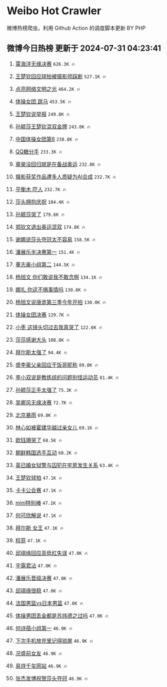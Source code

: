 # Weibo Hot Crawler 



微博热榜爬虫，利用 Github Action 的调度脚本更新 BY PHP 


## 微博今日热榜 更新于 2024-07-31 04:23:41 
1. [覃海洋无缘决赛](https://s.weibo.com/weibo?q=%23%E8%A6%83%E6%B5%B7%E6%B4%8B%E6%97%A0%E7%BC%98%E5%86%B3%E8%B5%9B%23&t=31&band_rank=1&Refer=top) `626.3K 🔥` 

1. [王楚钦回应球拍被摄影师踩断](https://s.weibo.com/weibo?q=%23%E7%8E%8B%E6%A5%9A%E9%92%A6%E5%9B%9E%E5%BA%94%E7%90%83%E6%8B%8D%E8%A2%AB%E6%91%84%E5%BD%B1%E5%B8%88%E8%B8%A9%E6%96%AD%23&t=31&band_rank=2&Refer=top) `527.1K 🔥` 

1. [点亮网络文明之光](https://s.weibo.com/weibo?q=%23%E7%82%B9%E4%BA%AE%E7%BD%91%E7%BB%9C%E6%96%87%E6%98%8E%E4%B9%8B%E5%85%89%23&t=31&band_rank=3&Refer=top) `464.2K 🔥` 

1. [体操女团 跳马](https://s.weibo.com/weibo?q=%E4%BD%93%E6%93%8D%E5%A5%B3%E5%9B%A2%20%E8%B7%B3%E9%A9%AC&t=31&band_rank=4&Refer=top) `453.5K 🔥` 

1. [王楚钦说举报](https://s.weibo.com/weibo?q=%23%E7%8E%8B%E6%A5%9A%E9%92%A6%E8%AF%B4%E4%B8%BE%E6%8A%A5%23&t=31&band_rank=5&Refer=top) `249.8K 🔥` 

1. [孙颖莎王楚钦混双金牌](https://s.weibo.com/weibo?q=%23%E5%AD%99%E9%A2%96%E8%8E%8E%E7%8E%8B%E6%A5%9A%E9%92%A6%E6%B7%B7%E5%8F%8C%E9%87%91%E7%89%8C%23&t=31&band_rank=6&Refer=top) `243.0K 🔥` 

1. [中国体操女团第6](https://s.weibo.com/weibo?q=%23%E4%B8%AD%E5%9B%BD%E4%BD%93%E6%93%8D%E5%A5%B3%E5%9B%A2%E7%AC%AC6%23&t=31&band_rank=7&Refer=top) `238.8K 🔥` 

1. [QQ糖分手](https://s.weibo.com/weibo?q=QQ%E7%B3%96%E5%88%86%E6%89%8B&t=31&band_rank=8&Refer=top) `233.3K 🔥` 

1. [章昊没回归就是在备战奥运](https://s.weibo.com/weibo?q=%E7%AB%A0%E6%98%8A%E6%B2%A1%E5%9B%9E%E5%BD%92%E5%B0%B1%E6%98%AF%E5%9C%A8%E5%A4%87%E6%88%98%E5%A5%A5%E8%BF%90&t=31&band_rank=9&Refer=top) `232.8K 🔥` 

1. [摄影获奖作品遭多人质疑为AI合成](https://s.weibo.com/weibo?q=%23%E6%91%84%E5%BD%B1%E8%8E%B7%E5%A5%96%E4%BD%9C%E5%93%81%E9%81%AD%E5%A4%9A%E4%BA%BA%E8%B4%A8%E7%96%91%E4%B8%BAAI%E5%90%88%E6%88%90%23&t=31&band_rank=10&Refer=top) `232.7K 🔥` 

1. [平衡木 吓人](https://s.weibo.com/weibo?q=%E5%B9%B3%E8%A1%A1%E6%9C%A8%20%E5%90%93%E4%BA%BA&t=31&band_rank=11&Refer=top) `232.7K 🔥` 

1. [莎头拥抱庆祝](https://s.weibo.com/weibo?q=%E8%8E%8E%E5%A4%B4%E6%8B%A5%E6%8A%B1%E5%BA%86%E7%A5%9D&t=31&band_rank=12&Refer=top) `184.4K 🔥` 

1. [孙颖莎哭了](https://s.weibo.com/weibo?q=%23%E5%AD%99%E9%A2%96%E8%8E%8E%E5%93%AD%E4%BA%86%23&t=31&band_rank=13&Refer=top) `179.6K 🔥` 

1. [郑钦文退出奥运混双](https://s.weibo.com/weibo?q=%23%E9%83%91%E9%92%A6%E6%96%87%E9%80%80%E5%87%BA%E5%A5%A5%E8%BF%90%E6%B7%B7%E5%8F%8C%23&t=31&band_rank=14&Refer=top) `174.8K 🔥` 

1. [谢娜说莎头夺冠太不容易](https://s.weibo.com/weibo?q=%23%E8%B0%A2%E5%A8%9C%E8%AF%B4%E8%8E%8E%E5%A4%B4%E5%A4%BA%E5%86%A0%E5%A4%AA%E4%B8%8D%E5%AE%B9%E6%98%93%23&t=31&band_rank=15&Refer=top) `158.5K 🔥` 

1. [潘展乐半决赛第一](https://s.weibo.com/weibo?q=%23%E6%BD%98%E5%B1%95%E4%B9%90%E5%8D%8A%E5%86%B3%E8%B5%9B%E7%AC%AC%E4%B8%80%23&t=31&band_rank=16&Refer=top) `151.4K 🔥` 

1. [董志豪小组第二](https://s.weibo.com/weibo?q=%23%E8%91%A3%E5%BF%97%E8%B1%AA%E5%B0%8F%E7%BB%84%E7%AC%AC%E4%BA%8C%23&t=31&band_rank=17&Refer=top) `144.5K 🔥` 

1. [杨旭文 你们敢说我不敢念啊](https://s.weibo.com/weibo?q=%E6%9D%A8%E6%97%AD%E6%96%87%20%E4%BD%A0%E4%BB%AC%E6%95%A2%E8%AF%B4%E6%88%91%E4%B8%8D%E6%95%A2%E5%BF%B5%E5%95%8A&t=31&band_rank=18&Refer=top) `134.1K 🔥` 

1. [娜扎 你这不搞事情吗](https://s.weibo.com/weibo?q=%E5%A8%9C%E6%89%8E%20%E4%BD%A0%E8%BF%99%E4%B8%8D%E6%90%9E%E4%BA%8B%E6%83%85%E5%90%97&t=31&band_rank=19&Refer=top) `130.8K 🔥` 

1. [杨旭文说唐诡第三季今年开拍](https://s.weibo.com/weibo?q=%E6%9D%A8%E6%97%AD%E6%96%87%E8%AF%B4%E5%94%90%E8%AF%A1%E7%AC%AC%E4%B8%89%E5%AD%A3%E4%BB%8A%E5%B9%B4%E5%BC%80%E6%8B%8D&t=31&band_rank=20&Refer=top) `130.0K 🔥` 

1. [体操女团决赛](https://s.weibo.com/weibo?q=%23%E4%BD%93%E6%93%8D%E5%A5%B3%E5%9B%A2%E5%86%B3%E8%B5%9B%23&t=31&band_rank=21&Refer=top) `129.7K 🔥` 

1. [小枣 这镜头切过去我真哭了](https://s.weibo.com/weibo?q=%E5%B0%8F%E6%9E%A3%20%E8%BF%99%E9%95%9C%E5%A4%B4%E5%88%87%E8%BF%87%E5%8E%BB%E6%88%91%E7%9C%9F%E5%93%AD%E4%BA%86&t=31&band_rank=22&Refer=top) `122.6K 🔥` 

1. [莎莎感谢大头](https://s.weibo.com/weibo?q=%23%E8%8E%8E%E8%8E%8E%E6%84%9F%E8%B0%A2%E5%A4%A7%E5%A4%B4%23&t=31&band_rank=23&Refer=top) `108.8K 🔥` 

1. [拜尔斯太强了](https://s.weibo.com/weibo?q=%23%E6%8B%9C%E5%B0%94%E6%96%AF%E5%A4%AA%E5%BC%BA%E4%BA%86%23&t=31&band_rank=24&Refer=top) `94.4K 🔥` 

1. [盛李豪父亲回应干饭哥昵称](https://s.weibo.com/weibo?q=%23%E7%9B%9B%E6%9D%8E%E8%B1%AA%E7%88%B6%E4%BA%B2%E5%9B%9E%E5%BA%94%E5%B9%B2%E9%A5%AD%E5%93%A5%E6%98%B5%E7%A7%B0%23&t=31&band_rank=25&Refer=top) `89.0K 🔥` 

1. [李小双说是教练组的问题别怪运动员](https://s.weibo.com/weibo?q=%23%E6%9D%8E%E5%B0%8F%E5%8F%8C%E8%AF%B4%E6%98%AF%E6%95%99%E7%BB%83%E7%BB%84%E7%9A%84%E9%97%AE%E9%A2%98%E5%88%AB%E6%80%AA%E8%BF%90%E5%8A%A8%E5%91%98%23&t=31&band_rank=26&Refer=top) `81.4K 🔥` 

1. [孙颖莎正手太强了](https://s.weibo.com/weibo?q=%E5%AD%99%E9%A2%96%E8%8E%8E%E6%AD%A3%E6%89%8B%E5%A4%AA%E5%BC%BA%E4%BA%86&t=31&band_rank=27&Refer=top) `75.3K 🔥` 

1. [吴卿风无缘决赛](https://s.weibo.com/weibo?q=%E5%90%B4%E5%8D%BF%E9%A3%8E%E6%97%A0%E7%BC%98%E5%86%B3%E8%B5%9B&t=31&band_rank=28&Refer=top) `72.7K 🔥` 

1. [北京暴雨](https://s.weibo.com/weibo?q=%E5%8C%97%E4%BA%AC%E6%9A%B4%E9%9B%A8&t=31&band_rank=29&Refer=top) `69.8K 🔥` 

1. [林心如被霍建华越过亲女儿](https://s.weibo.com/weibo?q=%23%E6%9E%97%E5%BF%83%E5%A6%82%E8%A2%AB%E9%9C%8D%E5%BB%BA%E5%8D%8E%E8%B6%8A%E8%BF%87%E4%BA%B2%E5%A5%B3%E5%84%BF%23&t=31&band_rank=30&Refer=top) `69.1K 🔥` 

1. [欧钰珊哭了](https://s.weibo.com/weibo?q=%23%E6%AC%A7%E9%92%B0%E7%8F%8A%E5%93%AD%E4%BA%86%23&t=31&band_rank=31&Refer=top) `68.5K 🔥` 

1. [朝鲜韩国选手互动](https://s.weibo.com/weibo?q=%23%E6%9C%9D%E9%B2%9C%E9%9F%A9%E5%9B%BD%E9%80%89%E6%89%8B%E4%BA%92%E5%8A%A8%23&t=31&band_rank=32&Refer=top) `68.2K 🔥` 

1. [英已婚女狱警与囚犯在牢房发生关系](https://s.weibo.com/weibo?q=%23%E8%8B%B1%E5%B7%B2%E5%A9%9A%E5%A5%B3%E7%8B%B1%E8%AD%A6%E4%B8%8E%E5%9B%9A%E7%8A%AF%E5%9C%A8%E7%89%A2%E6%88%BF%E5%8F%91%E7%94%9F%E5%85%B3%E7%B3%BB%23&t=31&band_rank=33&Refer=top) `63.4K 🔥` 

1. [王楚钦球拍](https://s.weibo.com/weibo?q=%23%E7%8E%8B%E6%A5%9A%E9%92%A6%E7%90%83%E6%8B%8D%23&t=31&band_rank=34&Refer=top) `47.1K 🔥` 

1. [卡卡公会赛](https://s.weibo.com/weibo?q=%E5%8D%A1%E5%8D%A1%E5%85%AC%E4%BC%9A%E8%B5%9B&t=31&band_rank=35&Refer=top) `47.1K 🔥` 

1. [mini特别棒](https://s.weibo.com/weibo?q=mini%E7%89%B9%E5%88%AB%E6%A3%92&t=31&band_rank=36&Refer=top) `47.1K 🔥` 

1. [何可欣解说](https://s.weibo.com/weibo?q=%E4%BD%95%E5%8F%AF%E6%AC%A3%E8%A7%A3%E8%AF%B4&t=31&band_rank=37&Refer=top) `47.1K 🔥` 

1. [拜尔斯 女王](https://s.weibo.com/weibo?q=%E6%8B%9C%E5%B0%94%E6%96%AF%20%E5%A5%B3%E7%8E%8B&t=31&band_rank=38&Refer=top) `47.1K 🔥` 

1. [程菲](https://s.weibo.com/weibo?q=%E7%A8%8B%E8%8F%B2&t=31&band_rank=39&Refer=top) `47.1K 🔥` 

1. [邱祺缘回应高低杠失误](https://s.weibo.com/weibo?q=%23%E9%82%B1%E7%A5%BA%E7%BC%98%E5%9B%9E%E5%BA%94%E9%AB%98%E4%BD%8E%E6%9D%A0%E5%A4%B1%E8%AF%AF%23&t=31&band_rank=40&Refer=top) `47.0K 🔥` 

1. [宇露君沾](https://s.weibo.com/weibo?q=%E5%AE%87%E9%9C%B2%E5%90%9B%E6%B2%BE&t=31&band_rank=41&Refer=top) `47.0K 🔥` 

1. [潘展乐晋级决赛](https://s.weibo.com/weibo?q=%23%E6%BD%98%E5%B1%95%E4%B9%90%E6%99%8B%E7%BA%A7%E5%86%B3%E8%B5%9B%23&t=31&band_rank=42&Refer=top) `47.0K 🔥` 

1. [邱祺缘很稳](https://s.weibo.com/weibo?q=%E9%82%B1%E7%A5%BA%E7%BC%98%E5%BE%88%E7%A8%B3&t=31&band_rank=43&Refer=top) `47.0K 🔥` 

1. [法国男篮vs日本男篮](https://s.weibo.com/weibo?q=%23%E6%B3%95%E5%9B%BD%E7%94%B7%E7%AF%AEvs%E6%97%A5%E6%9C%AC%E7%94%B7%E7%AF%AE%23&t=31&band_rank=44&Refer=top) `47.0K 🔥` 

1. [体操男团丢金都是苏炜德之过吗](https://s.weibo.com/weibo?q=%23%E4%BD%93%E6%93%8D%E7%94%B7%E5%9B%A2%E4%B8%A2%E9%87%91%E9%83%BD%E6%98%AF%E8%8B%8F%E7%82%9C%E5%BE%B7%E4%B9%8B%E8%BF%87%E5%90%97%23&t=31&band_rank=45&Refer=top) `47.0K 🔥` 

1. [何诗蓓小组第一](https://s.weibo.com/weibo?q=%E4%BD%95%E8%AF%97%E8%93%93%E5%B0%8F%E7%BB%84%E7%AC%AC%E4%B8%80&t=31&band_rank=46&Refer=top) `46.9K 🔥` 

1. [下次手机放兜里记得锁屏](https://s.weibo.com/weibo?q=%E4%B8%8B%E6%AC%A1%E6%89%8B%E6%9C%BA%E6%94%BE%E5%85%9C%E9%87%8C%E8%AE%B0%E5%BE%97%E9%94%81%E5%B1%8F&t=31&band_rank=47&Refer=top) `46.9K 🔥` 

1. [况盛前女友](https://s.weibo.com/weibo?q=%23%E5%86%B5%E7%9B%9B%E5%89%8D%E5%A5%B3%E5%8F%8B%23&t=31&band_rank=48&Refer=top) `46.9K 🔥` 

1. [易烊千玺网站](https://s.weibo.com/weibo?q=%23%E6%98%93%E7%83%8A%E5%8D%83%E7%8E%BA%E7%BD%91%E7%AB%99%23&t=31&band_rank=49&Refer=top) `46.9K 🔥` 

1. [张杰发博祝贺莎头夺冠](https://s.weibo.com/weibo?q=%23%E5%BC%A0%E6%9D%B0%E5%8F%91%E5%8D%9A%E7%A5%9D%E8%B4%BA%E8%8E%8E%E5%A4%B4%E5%A4%BA%E5%86%A0%23&t=31&band_rank=50&Refer=top) `46.9K 🔥` 

